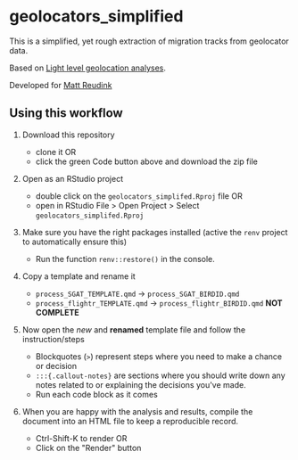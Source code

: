
# geolocators_simplified

This is a simplified, yet rough extraction of migration tracks from geolocator data.

Based on [Light level geolocation analyses](https://geolocationmanual.vogelwarte.ch/).

Developed for [Matt Reudink](https://www.mattreudink.com/)

## Using this workflow

1. Download this repository 
    - clone it OR
    - click the green Code button above and download the zip file

2. Open as an RStudio project 
    - double click on the `geolocators_simplifed.Rproj` file OR
    - open in RStudio File > Open Project > Select `geolocators_simplifed.Rproj`
    
3. Make sure you have the right packages installed (active the `renv` project to automatically ensure this)
    - Run the function `renv::restore()` in the console.

3. Copy a template and rename it
    - `process_SGAT_TEMPLATE.qmd` -> `process_SGAT_BIRDID.qmd`
    - `process_flightr_TEMPLATE.qmd` -> `process_flightr_BIRDID.qmd`  **NOT COMPLETE**

4. Now open the *new* and **renamed** template file and follow the instruction/steps
    - Blockquotes (`>`) represent steps where you need to make a chance or decision
    - `:::{.callout-notes}` are sections where you should write down any notes related to or
      explaining the decisions you've made.
    - Run each code block as it comes
    
5. When you are happy with the analysis and results, compile the document into an HTML file
   to keep a reproducible record. 
    - Ctrl-Shift-K to render OR
    - Click on the "Render" button
